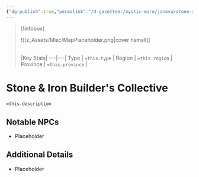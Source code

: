 ```yaml
---
{"dg-publish":true,"permalink":"/4-gazetteer/mystic-mire/janova/stone-and-iron-builder-s-collective/"}
---
```



> [!infobox]
> 
> ![[z_Assets/Misc/MapPlaceholder.png\|cover hsmall]]
> ###### 
> |Key Stats|
> ---|---|
> Type | `=this.type` |
> Region | `=this.region` |
> Province | `=this.province` |

# Stone & Iron Builder's Collective

 `=this.description`

## Notable NPCs 
- Placeholder 

## Additional Details
- Placeholder 


